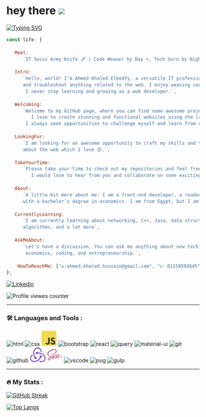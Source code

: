 
   # hey there  <img src="https://media.giphy.com/media/hvRJCLFzcasrR4ia7z/giphy.gif" width="45px"/> 
   
[![Typing SVG](https://readme-typing-svg.demolab.com?font=Fira+Code&pause=1000&random=false&width=435&lines=Meet+Ahmed+Khaled+%F0%9F%91%A8%F0%9F%8F%BC%E2%80%8D%F0%9F%92%BB)](https://git.io/typing-svg)

```javascript
const life: {

   Meet:
      `IT Swiss Army Knife 🗡 | Code Weaver by Day ☀, Tech Guru by Night 🌃 | Always Learning `,

   Intro:
      `Hello, world! I’m Ahmed Khaled Elbedfy, a versatile IT professional who can code, design,
      and troubleshoot anything related to the web. I enjoy weaving code by day and exploring new tech by night.
       I never stop learning and growing as a web developer.`,

   Welcoming:
      `Welcome to my GitHub page, where you can find some awesome projects and repositories.
         I love to create stunning and functional websites using the latest technologies and frameworks.
       I always seek opportunities to challenge myself and learn from others in the web community.`,

   LookingFor:
      `I am looking for an awesome opportunity to craft my skills and to gain proper knowledge
      about the web which I love 😍.`,

   TakeYourTime:
      `Please take your time to check out my repositories and feel free to contact me.
         I would love to hear from you and collaborate on some exciting web projects`,

   About:
      `A little bit more about me: I am a front-end developer, a reader, and a coffee lover
      with a bachelor’s degree in economics. I am from Egypt, but I am always open to new cultures and experiences.`,

   CurrentlyLearning:
      `I am currently learning about networking, C++, Java, data structures,
      algorithms, and a lot more`,

   AskMeAbout:
      `Let's have a discussion, You can ask me anything about new tech, laptops,
       economics, coding, and entrepreneurship.`,

    HowToReachMe: ["✉️:ahmed.khaled.hussain@gmail.com", "📞: 01159593645"],
};


```


[![Linkedin](https://img.shields.io/badge/LinkedIn-0077B5?style=flat&logo=linkedin&logoColor=white)](https://www.linkedin.com/in/AhmedElbedfy/)

<img src="https://komarev.com/ghpvc/?username=AhmedElbedfy&style=flat-square&color=blue" alt="Profile viewes counter"/>

---
<!-- Start Language and Tools -->

### :hammer_and_wrench: Languages and Tools :

<div>
  <img src="https://www.vectorlogo.zone/logos/w3_html5/w3_html5-icon.svg" title="html" alt="html" width="40" height="40"/>
  <img src="https://www.vectorlogo.zone/logos/w3_css/w3_css-icon.svg" title="css" alt="css" width="40" height="40"/>
  <img src="https://raw.githubusercontent.com/devicons/devicon/master/icons/javascript/javascript-original.svg" title="jsvascript" alt="jsvascript" width="40" height="40"/>
  <img src="https://www.vectorlogo.zone/logos/getbootstrap/getbootstrap-icon.svg" title="bootstrap" alt="bootstrap" width="40" height="40"/>
  <img src="https://www.vectorlogo.zone/logos/reactjs/reactjs-icon.svg" title="react" alt="react" width="40" height="40"/>
  <img src="https://www.vectorlogo.zone/logos/jquery/jquery-icon.svg" title="jquery" alt="jquery" width="40" height="40"/>
  <img src="https://raw.githubusercontent.com/detain/svg-logos/aecbca0b533703a389211cddb0ca159a5d50553e/svg/material-ui-1.svg" title="material-ui" alt="material-ui" width="40" height="40"/>
  <img src="https://www.vectorlogo.zone/logos/git-scm/git-scm-icon.svg" title="git" alt="git" width="40" height="40"/>
  <img src="https://www.vectorlogo.zone/logos/github/github-icon.svg" title="github" alt="github" width="40" height="40"/>
  <img src="https://raw.githubusercontent.com/devicons/devicon/master/icons/redux/redux-original.svg" title="redux" alt="redux" width="40" height="40"/>
  <img src="https://raw.githubusercontent.com/devicons/devicon/master/icons/sass/sass-original.svg" title="sass" alt="sass" width="40" height="40"/>
  <img src="https://www.vectorlogo.zone/logos/visualstudio_code/visualstudio_code-icon.svg" title="vscode" alt="vscode" width="40" height="40"/>

  <img src="https://gulpjs.com/img/pug.svg" title="pug" alt="pug" width="40" height="40"/>
  <img src="https://raw.githubusercontent.com/gulpjs/artwork/master/gulp.svg" title="gulp" alt="gulp" width="40" height="40"/>
 
 
</div>
<!-- End Language and Tools -->

---

### :fire: My Stats :

[![GitHub Streak](http://github-readme-streak-stats.herokuapp.com?user=AhmedElbedfy&theme=dark&background=000000)](https://git.io/streak-stats)

[![Top Langs](https://github-readme-stats.vercel.app/api/top-langs/?username=AhmedElbedfy&layout=compact&theme=vision-friendly-dark)](https://github.com/anuraghazra/github-readme-stats)


<!-- ### :writing_hand: Blog Posts : -->

<!--
**AhmedElbedfy/AhmedElbedfy** is a ✨ _special_ ✨ repository because its `README.md` (this file) appears on your GitHub profile.

Here are some ideas to get you started:

- 🔭 I’m currently working on ...
- 🌱 I’m currently learning ...
- 👯 I’m looking to collaborate on ...
- 🤔 I’m looking for help with ...
- 💬 Ask me about ...
- 📫 How to reach me: ...
- 😄 Pronouns: ...
- ⚡ Fun fact: ...
  -->
